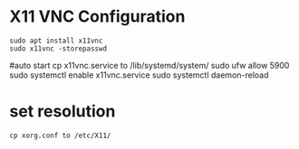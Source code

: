 # X11 VNC Configuration
	sudo apt install x11vnc
	sudo x11vnc -storepasswd

#auto start
	cp x11vnc.service to /lib/systemd/system/
	sudo ufw allow 5900
	sudo systemctl enable x11vnc.service
	sudo systemctl daemon-reload

# set resolution
	cp xorg.conf to /etc/X11/
